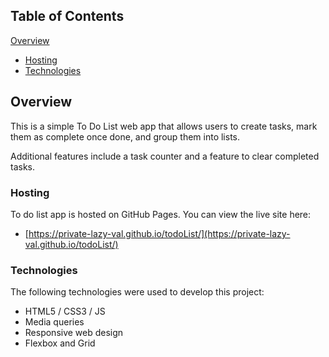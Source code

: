 ## Table of Contents

[Overview](#overview)
- [Hosting](#hosting)
- [Technologies](#technologies)

## Overview

This is a simple To Do List web app that allows users to create tasks, mark them as complete once done, and group them into lists.

Additional features include a task counter and a feature to clear completed tasks.

### Hosting

To do list app is hosted on GitHub Pages. You can view the live site here:

- [https://private-lazy-val.github.io/todoList/](https://private-lazy-val.github.io/todoList/)

### Technologies

The following technologies were used to develop this project:


- HTML5 / CSS3 / JS
- Media queries
- Responsive web design
- Flexbox and Grid

